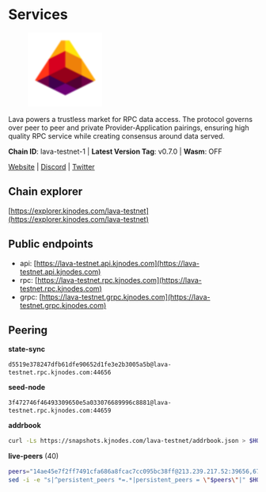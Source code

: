 # Services

<figure><img src="https://raw.githubusercontent.com/kj89/cosmos-images/main/logos/lava.png" width="150" alt=""><figcaption></figcaption></figure>

Lava powers a trustless market for RPC data access. The protocol  governs over peer to peer and private Provider-Application pairings,  ensuring high quality RPC service while creating consensus around data served.

**Chain ID**: lava-testnet-1 | **Latest Version Tag**: v0.7.0 | **Wasm**: OFF

[Website](https://lavanet.xyz) | [Discord](https://discord.com/invite/Tbk5NxTCdA) | [Twitter](https://twitter.com/lavanetxyz)




## Chain explorer
[https://explorer.kjnodes.com/lava-testnet](https://explorer.kjnodes.com/lava-testnet)

## Public endpoints

* api: [https://lava-testnet.api.kjnodes.com](https://lava-testnet.api.kjnodes.com)
* rpc: [https://lava-testnet.rpc.kjnodes.com](https://lava-testnet.rpc.kjnodes.com)
* grpc: [https://lava-testnet.grpc.kjnodes.com](https://lava-testnet.grpc.kjnodes.com)

## Peering

**state-sync**

```text
d5519e378247dfb61dfe90652d1fe3e2b3005a5b@lava-testnet.rpc.kjnodes.com:44656
```

**seed-node**

```text
3f472746f46493309650e5a033076689996c8881@lava-testnet.rpc.kjnodes.com:44659
```

**addrbook**
```bash
curl -Ls https://snapshots.kjnodes.com/lava-testnet/addrbook.json > $HOME/.lava/config/addrbook.json
```

**live-peers** (40)
```bash
peers="14ae45e7f2ff7491cfa686a8fcac7cc095bc38ff@213.239.217.52:39656,67f122a00eb926ff49cf54b1032e57d7027a02b8@38.242.158.250:26656,e3c92ba5f1ebd8bec0ab9431eb183ed9864eca87@65.108.231.238:46656,e593c7a9ca61f5616119d6beb5bd8ef5dd28d62d@34.246.190.1:26656,bf7aef75c35725f89f31c12197100a1dd91b3174@146.190.47.103:26656,d5519e378247dfb61dfe90652d1fe3e2b3005a5b@65.109.68.190:44656,8cd81b9119e4aa45fe549dd12543de862457c989@38.242.155.47:26656,6ba3b6ec03839afffa64c83e18ff80a681f4968d@65.108.194.40:21756,dc1c37e340a191ac0eea7c561b4a3c8fba2ce80a@65.21.237.241:26656,5585de73ef537dcbbe8ae04392ccea3a112cc6e6@65.109.85.170:49656,e06519a36d7c780af9ad2be69616a98445112c7a@80.79.5.171:29656,5c2a752c9b1952dbed075c56c600c3a79b58c395@185.16.39.172:27066,5a469a75fb05eddf2d79fb17063cc59e84d0821a@207.180.236.115:34656,7adc61737172235479b405f61477a02be635fb21@62.171.188.69:26656,433be6210ad6350bebebad68ec50d3e0d90cb305@217.13.223.167:60856,dced9544a6a8529980dee3ef5b40a251ef06b763@157.97.108.38:20656,3a445bfdbe2d0c8ee82461633aa3af31bc2b4dc0@3.252.219.158:26656,8ffa4dbef4c0b2a1dc1172760914e2df1468fb22@178.63.8.245:60756,d6a116d2aed64bd2f383b894e38f2a62232e44b7@116.202.161.165:36656,bbdb9ebdcc2ea89eca1091da8e54da0045373817@65.108.42.97:26656,3bc69361b1f03a52d63c31cf5b87a058e7a9385a@77.40.50.164:26656,550d7467d6a442da11d9772b804252a8dfdca27e@91.107.243.149:26656,f30d07170a092f82702e3c12334fa9fd828b71c6@168.119.124.130:47656,9d5802ec3e10fbac150850ffdfa50f324e804b95@95.214.55.62:35656,3f6d9698d9a5d9fe17afa5968ea652fae478b32f@185.250.37.239:32656,4c50601b49951a90204e72371e9efb453092f824@194.61.28.72:26656,34271a6f82d755777a3db02be39e575bf4ebd415@65.109.30.197:28656,bb8c8cea499a1fa7e97922b5a9882c2360c6575a@176.103.222.21:26656,b36a39d183383fa068f0db145b179bf8455a06f4@38.242.159.214:26656,e2d3ae20c34f9fadc56853218110da2d79c1a8a3@38.242.222.255:26656,8c120c2b9b1379ce513b0017422d537cb284e067@86.111.48.172:26656,4fc42fdf634ef542094c7a44f22e031acea61162@91.77.165.172:27656,d8900913c64c2d7894d13ba35fe6c3e7c346015a@95.31.224.15:36656,b62eb3baed171ab5654292e5e35d56a1287693c9@45.32.66.24:26656,370ae92bd28701e0c1d8dc912ccf0d40fe0db3d5@157.90.245.166:26656,e711b6631c3e5bb2f6c389cbc5d422912b05316b@213.239.216.252:33256,f137232fd25d5c3adc6d3f6cffa879beafe17768@89.250.150.241:26656,ade4d8bc8cbe014af6ebdf3cb7b1e9ad36f412c0@176.9.82.221:19956,0925c475208d8e338907383ab87a094ad03c478e@65.109.55.186:40656,4732ed188fbe7603f81d9f4c825397277bb72217@5.75.235.195:26656"
sed -i -e "s|^persistent_peers *=.*|persistent_peers = \"$peers\"|" $HOME/.lava/config/config.toml
```
